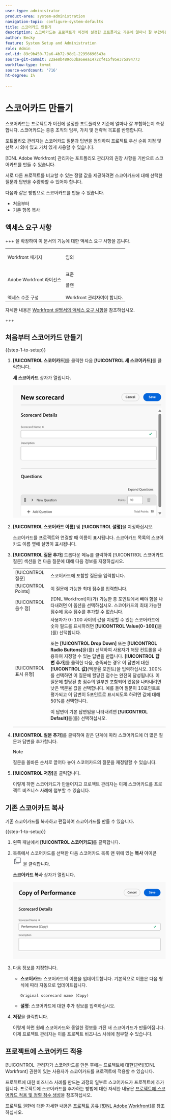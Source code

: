 ```yaml
---
user-type: administrator
product-area: system-administration
navigation-topic: configure-system-defaults
title: 스코어카드 만들기
description: 스코어카드는 프로젝트가 이전에 설정한 포트폴리오 기준에 얼마나 잘 부합하는지 측정합니다. 스코어카드는 종종 조직의 임무, 가치 및 전략적 목표를 반영합니다. Portfolio 관리자는 일반적으로 스코어카드 질문과 답변을 정의하여 프로젝트 우선 순위 지정 및 선택 시 의미 있고 가치 있는 질문을 하도록 합니다.  [!DNL Adobe Workfront] 관리자가 포트폴리오 관리자의 권장 사항을 기반으로 스코어카드를 작성합니다.
author: Becky
feature: System Setup and Administration
role: Admin
exl-id: 89c9b450-72a6-4b72-98d1-22956696543a
source-git-commit: 22ae8b489c63ba6eea1472cf415f95e375a94773
workflow-type: tm+mt
source-wordcount: '716'
ht-degree: 1%

---
```


# 스코어카드 만들기

<!--Audited: 05/2025-->

<!--DON'T DELETE, DRAFT OR HIDE THIS ARTICLE. IT IS LINKED TO THE PRODUCT, THROUGH THE CONTEXT SENSITIVE HELP LINKS.-->

<!--<span class="preview">The highlighted information on this page refers to functionality not yet generally available. It is available only in the Preview environment for all customers. The same features will also be available in the Production environment for all customers after a week from the Preview release. </span>   

<span class="preview">For more information, see [Interface modernization](/help/quicksilver/product-announcements/product-releases/interface-modernization/interface-modernization.md). </span>-->

스코어카드는 프로젝트가 이전에 설정한 포트폴리오 기준에 얼마나 잘 부합하는지 측정합니다. 스코어카드는 종종 조직의 임무, 가치 및 전략적 목표를 반영합니다.

포트폴리오 관리자는 스코어카드 질문과 답변을 정의하여 프로젝트 우선 순위 지정 및 선택 시 의미 있고 가치 있게 사용할 수 있습니다.

[!DNL Adobe Workfront] 관리자는 포트폴리오 관리자의 권장 사항을 기반으로 스코어카드를 만들 수 있습니다.

서로 다른 프로젝트를 비교할 수 있는 정렬 값을 제공하려면 스코어카드에 대해 선택한 질문과 답변을 수량화할 수 있어야 합니다.

다음과 같은 방법으로 스코어카드를 만들 수 있습니다.

* 처음부터
* 기존 항목 복사

## 액세스 요구 사항

+++ 을 확장하여 이 문서의 기능에 대한 액세스 요구 사항을 봅니다.

<table style="table-layout:auto"> 
 <col> 
 <col> 
 <tbody> 
  <tr> 
   <td role="rowheader">Workfront 패키지</td> 
   <td><p>임의</p></td> 
  </tr> 
  <tr> 
   <td role="rowheader">Adobe Workfront 라이선스</td> 
   <td><p>표준</p> <p>플랜</p></td> 
  </tr> 
  <tr> 
   <td role="rowheader">액세스 수준 구성</td> 
   <td>Workfront 관리자여야 합니다. </td> 
  </tr> 
 </tbody> 
</table>

자세한 내용은 [Workfront 설명서의 액세스 요구 사항](/help/quicksilver/administration-and-setup/add-users/access-levels-and-object-permissions/access-level-requirements-in-documentation.md)을 참조하십시오.

+++

## 처음부터 스코어카드 만들기

{{step-1-to-setup}}

1. **[!UICONTROL 스코어카드]**&#x200B;를 클릭한 다음 **[!UICONTROL 새 스코어카드]**&#x200B;를 클릭합니다.

   **새 스코어카드** 상자가 열립니다.

   ![새 스코어카드 상자](assets/new-scorecard-350x173.png)

1. **[!UICONTROL 스코어카드 이름]** 및 **[!UICONTROL 설명]**&#x200B;을 지정하십시오.

   스코어카드를 프로젝트와 연결할 때 이름이 표시됩니다. 스코어카드 목록의 스코어카드 이름 옆에 설명이 표시됩니다.

1. **[!UICONTROL 질문 추가]** 드롭다운 메뉴를 클릭하여 [!UICONTROL 스코어카드 질문] 섹션을 연 다음 질문에 대해 다음 정보를 지정하십시오.

   <table style="table-layout:auto"> 
    <col> 
    <col> 
    <tbody> 
     <tr> 
      <td role="rowheader">[!UICONTROL 질문]</td> 
      <td>스코어카드에 포함할 질문을 입력합니다.</td> 
     </tr> 
     <tr> 
      <td role="rowheader">[!UICONTROL Points]</td> 
      <td>이 질문에 가능한 최대 점수를 입력합니다.</td> 
     </tr> 
     <tr> 
      <td role="rowheader">[!UICONTROL 음수 점]</td> 
      <td>[!DNL Workfront]이(가) 가능한 총 포인트에서 빼야 함을 나타내려면 이 옵션을 선택하십시오. 스코어카드의 최대 가능한 점수에 음수 점수를 추가할 수 없습니다.</td> 
     </tr> 
     <tr> 
      <td role="rowheader">[!UICONTROL 표시 유형]</td> 
      <td>사용자가 0-100 사이의 값을 지정할 수 있는 스코어카드에 숫자 필드를 표시하려면 <strong>[!UICONTROL Value(0-100)]</strong>을(를) 선택합니다.<p>또는 <strong>[!UICONTROL Drop Down]</strong> 또는 <strong>[!UICONTROL Radio Buttons]</strong>을(를) 선택하여 사용자가 해당 컨트롤을 사용하여 지정할 수 있는 답변을 만듭니다. <strong>[!UICONTROL 답변 추가]</strong>를 클릭한 다음, 충족되는 경우 이 답변에 대한 <strong>[!UICONTROL 값]</strong>(백분율 포인트)을 입력하십시오. 100%를 선택하면 이 질문에 할당된 점수는 완전히 달성됩니다. 이 질문에 할당된 총 점수의 일부만 포함되어 있음을 나타내려면 낮은 백분율 값을 선택합니다. 예를 들어 질문이 10포인트로 평가되고 이 답변이 5포인트로 표시되도록 하려면 값에 대해 50%를 선택합니다.</p>
      <p>이 답변이 기본 답변임을 나타내려면 <strong>[!UICONTROL Default]</strong>을(를) 선택하십시오.</strong></p>
     </tr> 
    </tbody> 
   </table>

1. **[!UICONTROL 질문 추가]**&#x200B;를 클릭하여 같은 단계에 따라 스코어카드에 더 많은 질문과 답변을 추가합니다.

   >[!NOTE]
   >
   >질문을 올바른 순서로 끌어다 놓아 스코어카드의 질문을 재정렬할 수 있습니다.

1. **[!UICONTROL 저장]**&#x200B;을 클릭합니다.

   이렇게 하면 스코어카드가 만들어지고 프로젝트 관리자는 이제 스코어카드를 프로젝트 비즈니스 사례에 첨부할 수 있습니다.

## 기존 스코어카드 복사

기존 스코어카드를 복사하고 편집하여 스코어카드를 만들 수 있습니다.

{{step-1-to-setup}}

1. 왼쪽 패널에서 **[!UICONTROL 스코어카드]**&#x200B;를 클릭합니다.
1. 목록에서 스코어카드를 선택한 다음 스코어카드 목록 맨 위에 있는 **복사** 아이콘 ![스코어카드 복사 아이콘](assets/copy-scorecard-icon.png)을 클릭합니다.

   **스코어카드 복사** 상자가 열립니다.

   ![스코어카드 상자 복사](assets/copy-scorecard-box.png)

1. 다음 정보를 지정합니다.

   * **스코어카드**: 스코어카드의 이름을 업데이트합니다.  기본적으로 이름은 다음 형식에 따라 자동으로 업데이트됩니다.

     `Original scorecard name (Copy)`
   * **설명**: 스코어카드에 대한 추가 정보를 입력하십시오.
1. **저장**&#x200B;을 클릭합니다.

   이렇게 하면 원래 스코어카드와 동일한 정보를 가진 새 스코어카드가 만들어집니다. 이제 프로젝트 관리자는 이를 프로젝트 비즈니스 사례에 첨부할 수 있습니다.

## 프로젝트에 스코어카드 적용

[!UICONTROL &#x200B; 관리자가 스코어카드를 만든 후에는 프로젝트에 대한 &#x200B;]관리[!DNL Workfront] 권한이 있는 사용자가 스코어카드를 프로젝트에 적용할 수 있습니다.

프로젝트에 대한 비즈니스 사례를 만드는 과정의 일부로 스코어카드가 프로젝트에 추가됩니다. 프로젝트에 스코어카드를 추가하는 방법에 대한 자세한 내용은 [프로젝트에 스코어카드 적용 및 정렬 점수 생성](../../../manage-work/projects/define-a-business-case/apply-scorecard-to-project-to-generate-alignment-score.md)을 참조하십시오.

프로젝트 권한에 대한 자세한 내용은 [프로젝트 공유 [!DNL Adobe Workfront]](../../../workfront-basics/grant-and-request-access-to-objects/share-a-project.md)를 참조하십시오.


